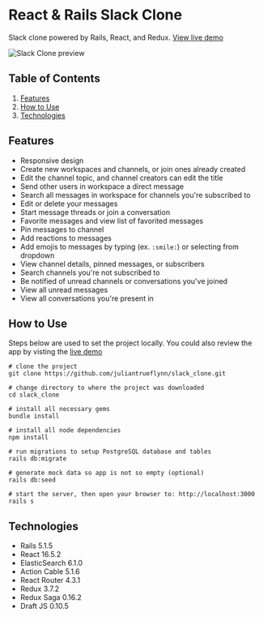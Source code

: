 # React & Rails Slack Clone

Slack clone powered by Rails, React, and Redux. [View live demo](https://slack-clone-julian.herokuapp.com/)

![Slack Clone preview](https://user-images.githubusercontent.com/2691129/51093288-1e155000-1770-11e9-9340-6404999b711e.png)

## Table of Contents

1. [Features](#features)
2. [How to Use](#how-to-use)
3. [Technologies](#technologies)

## Features

- Responsive design
- Create new workspaces and channels, or join ones already created
- Edit the channel topic, and channel creators can edit the title
- Send other users in workspace a direct message
- Search all messages in workspace for channels you're subscribed to
- Edit or delete your messages
- Start message threads or join a conversation
- Favorite messages and view list of favorited messages
- Pin messages to channel
- Add reactions to messages
- Add emojis to messages by typing (ex. ```:smile:```) or selecting from dropdown
- View channel details, pinned messages, or subscribers
- Search channels you're not subscribed to
- Be notified of unread channels or conversations you've joined
- View all unread messages
- View all conversations you're present in

## How to Use

Steps below are used to set the project locally. You could also review the app by visting the [live demo](https://slack-clone-julian.herokuapp.com/)

```
# clone the project
git clone https://github.com/juliantrueflynn/slack_clone.git

# change directory to where the project was downloaded
cd slack_clone

# install all necessary gems
bundle install

# install all node dependencies
npm install

# run migrations to setup PostgreSQL database and tables
rails db:migrate

# generate mock data so app is not so empty (optional)
rails db:seed

# start the server, then open your browser to: http://localhost:3000
rails s
```

## Technologies

- Rails 5.1.5
- React 16.5.2
- ElasticSearch 6.1.0
- Action Cable 5.1.6
- React Router 4.3.1
- Redux 3.7.2
- Redux Saga 0.16.2
- Draft JS 0.10.5